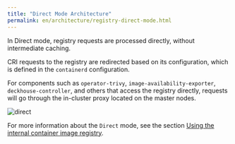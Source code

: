 ```yaml
---
title: "Direct Mode Architecture"
permalink: en/architecture/registry-direct-mode.html
---
```


In Direct mode, registry requests are processed directly, without intermediate caching.

CRI requests to the registry are redirected based on its configuration, which is defined in the `containerd` configuration.

For components such as `operator-trivy`, `image-availability-exporter`, `deckhouse-controller`, and others that access the registry directly, requests will go through the in-cluster proxy located on the master nodes.

<!--- Source: mermaid code from docs/internal/DIRECT.md --->
![direct](../images/registry-module/direct-en.png)

For more information about the `Direct` mode, see the section [Using the internal container image registry](../admin/configuration/registry/internal.html).
